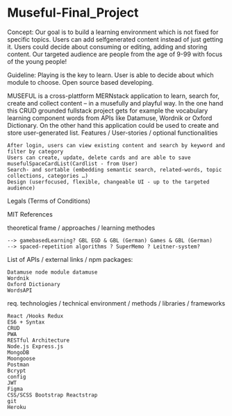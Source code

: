 # Museful-Final_Project

Concept:
   Our goal is to build a learning environment which is not fixed for specific topics. Users can add selfgenerated content instead of just getting it. Users could decide about consuming or editing, adding and storing content.
    Our targeted audience are people from the age of 9-99 with focus of the young people!

Guideline:
  Playing is the key to learn. User is able to decide about which module to choose. Open source based developing.

MUSEFUL is a cross-plattform MERNstack application to learn, search for, create and collect content – in a musefully and playful way. In the one hand this CRUD grounded fullstack project gets for example the vocabulary learning component words from APIs like Datamuse, Wordnik or Oxford Dictionary. On the other hand this application could be used to create and store user-generated list.
Features / User-stories / optional functionalities

    After login, users can view existing content and search by keyword and filter by category
    Users can create, update, delete cards and are able to save musefulSpaceCardList(Cardlist - from User)
    Search- and sortable (embedding semantic search, related-words, topic collections, categories …)
    Design (userfocused, flexible, changeable UI - up to the targeted audience)


Legals (Terms of Conditions)

MIT
References

theoretical frame / approaches / learning methodes

    --> gamebasedLearning? GBL EGD & GBL (German) Games & GBL (German)
    --> spaced-repetition algorithms ? SuperMemo ? Leitner-system?

List of APIs / external links / npm packages:

    Datamuse node module datamuse
    Wordnik
    Oxford Dictionary
    WordsAPI

req. technologies / technical environment / methods / libraries / frameworks

    React /Hooks Redux
    ES6 + Syntax
    CRUD
    PWA
    RESTful Architecture
    Node.js Express.js
    MongoDB
    Moongoose
    Postman
    Bcrypt
    config
    JWT
    Figma
    CSS/SCSS Bootstrap Reactstrap
    git
    Heroku
